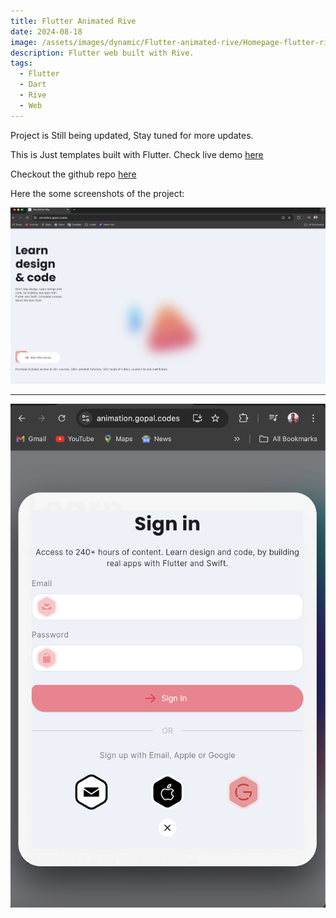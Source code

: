 ```yaml
---
title: Flutter Animated Rive
date: 2024-08-18
image: /assets/images/dynamic/Flutter-animated-rive/Homepage-flutter-rive.png
description: Flutter web built with Rive.
tags:
  - Flutter
  - Dart
  - Rive
  - Web
---
```


<post-aside type="info">

Project is Still being updated, Stay tuned for more updates.

</post-aside>

This is Just templates built with Flutter. Check live demo [here](https://animation.gopal.codes/)

Checkout the github repo [here](https://github.com/gopalkumr/animated-web)

Here the some screenshots of the project:

![Flutter Animated Rive](/assets/images/dynamic/Flutter-animated-rive/Product-Screenshot.png)

-----------

![Flutter Animated Rive](/assets/images/dynamic/Flutter-animated-rive/Product-SignUp.png)


